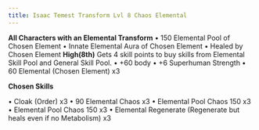 ```yaml
---
title: Isaac Temest Transform Lvl 8 Chaos Elemental
---
```


**All Characters with an Elemental Transform**
•	150 Elemental Pool of Chosen Element
•	Innate Elemental Aura of Chosen Element
•	Healed by Chosen Element
**High(8th)**
Gets 4 skill points to buy skills from Elemental Skill Pool and General Skill Pool.
•	+60 body
•	+6 Superhuman Strength
•	60 Elemental (Chosen Element) x3

**Chosen Skills**

•	Cloak (Order) x3
•	90 Elemental Chaos x3
•	Elemental Pool Chaos 150 x3
•	Elemental Pool Chaos 150 x3
•	Elemental Regenerate (Regenerate but heals even if no Metabolism) x3